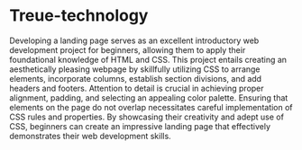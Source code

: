 # Treue-technology
Developing a landing page serves as an excellent introductory web development project for beginners, allowing them to apply their foundational knowledge of HTML and CSS. This project entails creating an aesthetically pleasing webpage by skillfully utilizing CSS to arrange elements, incorporate columns, establish section divisions, and add headers and footers. Attention to detail is crucial in achieving proper alignment, padding, and selecting an appealing color palette. Ensuring that elements on the page do not overlap necessitates careful implementation of CSS rules and properties. By showcasing their creativity and adept use of CSS, beginners can create an impressive landing page that effectively demonstrates their web development skills.

